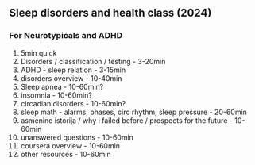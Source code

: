 ## Sleep disorders and health class (2024)
### For Neurotypicals and ADHD


1. 5min quick
2. Disorders / classification / testing - 3-20min
3. ADHD - sleep relation - 3-15min
4. disorders overview - 10-40min
5. Sleep apnea - 10-60min?
6. insomnia - 10-60min?
7. circadian disorders - 10-60min?
8. sleep math - alarms, phases, circ rhythm, sleep pressure -  20-60min
9. asmenine istorija / why i failed before / prospects for the future - 10-60min
10. unanswered questions - 10-60min
11. coursera overview - 10-60min
12. other resources - 10-60min